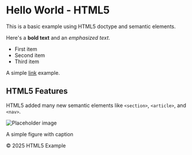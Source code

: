 # Hello World - HTML5

This is a basic example using HTML5 doctype and semantic elements.

Here's a **bold text** and an *emphasized text*.

- First item
- Second item
- Third item

A simple [link](https://example.com) example.

## HTML5 Features

HTML5 added many new semantic elements like `<section>`, `<article>`, and `<nav>`.

![Placeholder image](placeholder.jpg)

A simple figure with caption

© 2025 HTML5 Example
